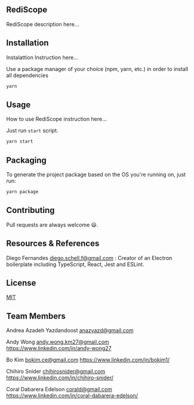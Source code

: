 ## RediScope

RediScope description here...

## Installation

Instalattion Instruction here...

Use a package manager of your choice (npm, yarn, etc.) in order to install all dependencies

```bash
yarn
```

## Usage

How to use RediScope instruction here...

Just run `start` script.

```bash
yarn start
```

## Packaging

To generate the project package based on the OS you're running on, just run:

```bash
yarn package
```

## Contributing

Pull requests are always welcome 😃.

## Resources & References

Diego Fernandes <diego.schell.f@gmail.com> : Creator of an Electron boilerplate including TypeScript, React, Jest and ESLint.

## License

[MIT](https://choosealicense.com/licenses/mit/)

## Team Members

Andrea Azadeh Yazdandoost
anazyazd@gmail.com

Andy Wong
andy.wong.km27@gmail.com
https://www.linkedin.com/in/andy-wong27

Bo Kim
bokim.ce@gmail.com
https://www.linkedin.com/in/bokim1/

Chihiro Snider
chihirosnider@gmail.com
https://www.linkedin.com/in/chihiro-snider/

Coral Dabarera Edelson
corald@gmail.com
https://www.linkedin.com/in/coral-dabarera-edelson/
